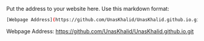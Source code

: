 Put the address to your website here. Use this markdown format:

```bash
[Webpage Address](https://github.com/UnasKhalid/UnasKhalid.github.io.git)
```

Webpage Address: https://github.com/UnasKhalid/UnasKhalid.github.io.git
